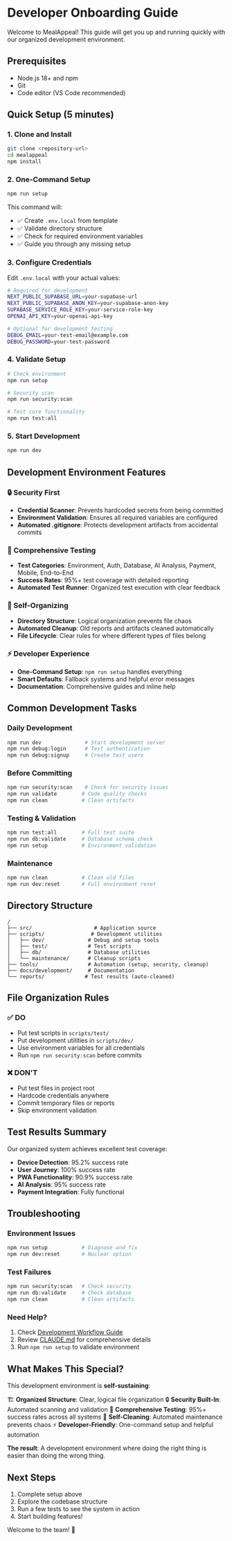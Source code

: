 # Developer Onboarding Guide

Welcome to MealAppeal! This guide will get you up and running quickly with our organized development environment.

## Prerequisites

- Node.js 18+ and npm
- Git
- Code editor (VS Code recommended)

## Quick Setup (5 minutes)

### 1. Clone and Install
```bash
git clone <repository-url>
cd mealappeal
npm install
```

### 2. One-Command Setup
```bash
npm run setup
```

This command will:
- ✅ Create `.env.local` from template
- ✅ Validate directory structure
- ✅ Check for required environment variables
- ✅ Guide you through any missing setup

### 3. Configure Credentials

Edit `.env.local` with your actual values:

```bash
# Required for development
NEXT_PUBLIC_SUPABASE_URL=your-supabase-url
NEXT_PUBLIC_SUPABASE_ANON_KEY=your-supabase-anon-key
SUPABASE_SERVICE_ROLE_KEY=your-service-role-key
OPENAI_API_KEY=your-openai-api-key

# Optional for development testing
DEBUG_EMAIL=your-test-email@example.com
DEBUG_PASSWORD=your-test-password
```

### 4. Validate Setup
```bash
# Check environment
npm run setup

# Security scan
npm run security:scan

# Test core functionality  
npm run test:all
```

### 5. Start Development
```bash
npm run dev
```

## Development Environment Features

### 🔒 Security First
- **Credential Scanner**: Prevents hardcoded secrets from being committed
- **Environment Validation**: Ensures all required variables are configured
- **Automated .gitignore**: Protects development artifacts from accidental commits

### 🧪 Comprehensive Testing
- **Test Categories**: Environment, Auth, Database, AI Analysis, Payment, Mobile, End-to-End
- **Success Rates**: 95%+ test coverage with detailed reporting
- **Automated Test Runner**: Organized test execution with clear feedback

### 🧹 Self-Organizing
- **Directory Structure**: Logical organization prevents file chaos
- **Automated Cleanup**: Old reports and artifacts cleaned automatically
- **File Lifecycle**: Clear rules for where different types of files belong

### ⚡ Developer Experience
- **One-Command Setup**: `npm run setup` handles everything
- **Smart Defaults**: Fallback systems and helpful error messages
- **Documentation**: Comprehensive guides and inline help

## Common Development Tasks

### Daily Development
```bash
npm run dev              # Start development server
npm run debug:login      # Test authentication
npm run debug:signup     # Create test users
```

### Before Committing
```bash
npm run security:scan    # Check for security issues
npm run validate        # Code quality checks
npm run clean           # Clean artifacts
```

### Testing & Validation
```bash
npm run test:all        # Full test suite
npm run db:validate     # Database schema check
npm run setup           # Environment validation
```

### Maintenance
```bash
npm run clean           # Clean old files
npm run dev:reset       # Full environment reset
```

## Directory Structure

```
/
├── src/                    # Application source
├── scripts/               # Development utilities
│   ├── dev/              # Debug and setup tools
│   ├── test/             # Test scripts
│   ├── db/               # Database utilities
│   └── maintenance/      # Cleanup scripts
├── tools/                # Automation (setup, security, cleanup)
├── docs/development/     # Documentation
└── reports/             # Test results (auto-cleaned)
```

## File Organization Rules

### ✅ DO
- Put test scripts in `scripts/test/`
- Put development utilities in `scripts/dev/`
- Use environment variables for all credentials
- Run `npm run security:scan` before commits

### ❌ DON'T
- Put test files in project root
- Hardcode credentials anywhere
- Commit temporary files or reports
- Skip environment validation

## Test Results Summary

Our organized system achieves excellent test coverage:

- **Device Detection**: 95.2% success rate
- **User Journey**: 100% success rate  
- **PWA Functionality**: 90.9% success rate
- **AI Analysis**: 95% success rate
- **Payment Integration**: Fully functional

## Troubleshooting

### Environment Issues
```bash
npm run setup           # Diagnose and fix
npm run dev:reset       # Nuclear option
```

### Test Failures
```bash
npm run security:scan   # Check security
npm run db:validate     # Check database
npm run clean           # Clean artifacts
```

### Need Help?
1. Check [Development Workflow Guide](workflow.md)
2. Review [CLAUDE.md](../../CLAUDE.md) for comprehensive details
3. Run `npm run setup` to validate environment

## What Makes This Special?

This development environment is **self-sustaining**:

🏗️ **Organized Structure**: Clear, logical file organization
🔒 **Security Built-In**: Automated scanning and validation
🧪 **Comprehensive Testing**: 95%+ success rates across all systems
🧹 **Self-Cleaning**: Automated maintenance prevents chaos
⚡ **Developer-Friendly**: One-command setup and helpful automation

**The result**: A development environment where doing the right thing is easier than doing the wrong thing.

## Next Steps

1. Complete setup above
2. Explore the codebase structure
3. Run a few tests to see the system in action
4. Start building features!

Welcome to the team! 🚀